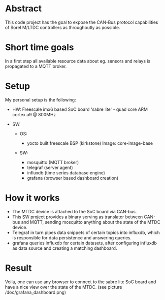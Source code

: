 # Abstract
This code project has the goal to expose the CAN-Bus protocol capabilities of Sorel M/LTDC controllers as throughoutly as possible.

# Short time goals
In a first step all available resource data about eg. sensors and relays is propagated to a MQTT broker.

# Setup
My personal setup is the following:

* HW: Freescale imx6 based SoC board 'sabre lite' - quad core ARM cortex a9 @ 800MHz
* SW:

    * OS:
        * yocto built freescale BSP (kirkstone) Image: core-image-base

    * SW: 
        * mosquitto (MQTT broker)
        * telegraf (server agent)
        * influxdb (time series database engine)
        * grafana (browser based dashboard creation)

# How it works
* The MTDC device is attached to the SoC board via CAN-bus. 
* This SW project provides a binary serving as translator between CAN-bus and MQTT, sending mosquitto anything about the state of the MTDC device.
* Telegraf in turn pipes data snippets of certain topics into influxdb, which is responsible for data persistence and answering queries.
* grafana queries influxdb for certain datasets, after configuring influxdb as data source and creating a matching dashboard.

# Result
Voila, one can use any browser to connect to the sabre lite SoC board and have a nice view over the state of the MTDC. (see picture /doc/grafana_dashboard.png)
